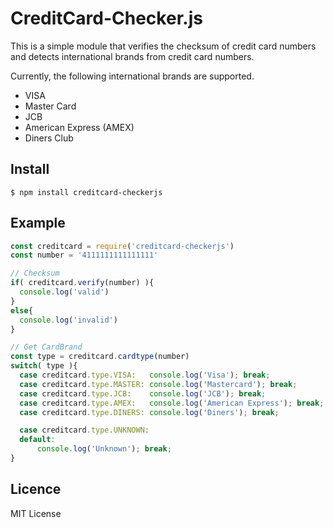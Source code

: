 # CreditCard-Checker.js

This is a simple module that verifies the checksum of credit card numbers and detects international brands from credit card numbers.

Currently, the following international brands are supported.

* VISA
* Master Card
* JCB
* American Express (AMEX)
* Diners Club
## Install
```shellsession
$ npm install creditcard-checkerjs
```
## Example
```javascript
const creditcard = require('creditcard-checkerjs')
const number = '4111111111111111'

// Checksum
if( creditcard.verify(number) ){
  console.log('valid')
}
else{
  console.log('invalid')
}

// Get CardBrand
const type = creditcard.cardtype(number)
switch( type ){
  case creditcard.type.VISA:   console.log('Visa'); break;
  case creditcard.type.MASTER: console.log('Mastercard'); break;
  case creditcard.type.JCB:    console.log('JCB'); break;
  case creditcard.type.AMEX:   console.log('American Express'); break;
  case creditcard.type.DINERS: console.log('Diners'); break;

  case creditcard.type.UNKNOWN:
  default:
      console.log('Unknown'); break;
}
```

## Licence
MIT License